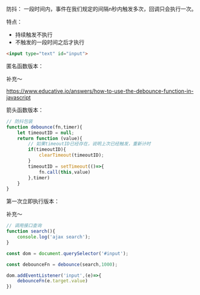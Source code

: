 防抖：
一段时间内，事件在我们规定的间隔n秒内触发多次，回调只会执行一次。

特点：
* 持续触发不执行
* 不触发的一段时间之后才执行

```html
<input type="text" id="input">
```
匿名函数版本：

补充～

https://www.educative.io/answers/how-to-use-the-debounce-function-in-javascript

箭头函数版本：
```Javascript
// 防抖包装
function debounce(fn,timer){
    let timeoutID = null;
    return function (value){
        // 如果timeoutID已经存在，说明上次已经触发，重新计时
        if(timeoutID){
            clearTimeout(timeoutID);
        }
        timeoutID = setTimeout(()=>{
            fn.call(this,value)
        },timer)
    }
}
```

第一次立即执行版本：

补充～


```JavaScript
// 调用接口查询
function search(){
    console.log('ajax search');
}

const dom = document.querySelector('#input');

const debounceFn = debounce(search,1000);

dom.addEventListener('input',(e)=>{
    debounceFn(e.target.value)
})
```